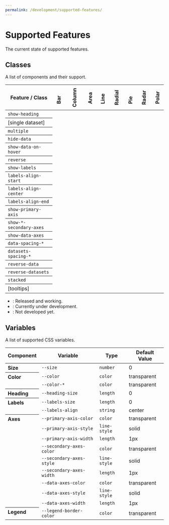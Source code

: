 ```yaml
---
permalink: /development/supported-features/
---
```


# Supported Features

The current state of supported features.

## Classes

A list of components and their support.

<style>
#features {
  width: 100%;
  max-width: 100%;
}
#features thead tr th:not(:first-of-type) {
  transform: rotate(-90deg);
  width: 40px;
  height: 80px;
  padding: 0;
  text-align: start;
}
#features tbody tr th {
  text-align: left;
  font-weight: normal;
}
</style>
<table id="features">

  <thead>
    <tr>
      <th scope="col"> Feature / Class </th>
      <th scope="col"> Bar </th>
      <th scope="col"> Column </th>
      <th scope="col"> Area </th>
      <th scope="col"> Line </th>
      <th scope="col"> Radial </th>
      <th scope="col"> Pie </th>
      <th scope="col"> Radar </th>
      <th scope="col"> Polar </th>
    </tr>
  </thead>

  <tbody>
    <tr>
      <th scope="row"> <code>show-heading</code> </th>
      <td> <status-v /> </td>
      <td> <status-v /> </td>
      <td> <status-v /> </td>
      <td> <status-v /> </td>
      <td> <status-d /> </td>
      <td> <status-d /> </td>
      <td> <status-d /> </td>
      <td> <status-d /> </td>
    </tr>
    <tr>
      <th scope="row"> [single dataset] </th>
      <td> <status-v /> </td>
      <td> <status-v /> </td>
      <td> <status-v /> </td>
      <td> <status-v /> </td>
      <td> <status-x /> </td>
      <td> <status-d /> </td>
      <td> <status-x /> </td>
      <td> <status-x /> </td>
    </tr>
    <tr>
      <th scope="row"> <code>multiple</code> </th>
      <td> <status-v /> </td>
      <td> <status-v /> </td>
      <td> <status-v /> </td>
      <td> <status-v /> </td>
      <td> <status-x /> </td>
      <td> <status-x /> </td>
      <td> <status-x /> </td>
      <td> <status-x /> </td>
    </tr>
    <tr>
      <th scope="row"> <code>hide-data</code> </th>
      <td> <status-v /> </td>
      <td> <status-v /> </td>
      <td> <status-v /> </td>
      <td> <status-v /> </td>
      <td> <status-d /> </td>
      <td> <status-d /> </td>
      <td> <status-d /> </td>
      <td> <status-d /> </td>
    </tr>
    <tr>
      <th scope="row"> <code>show-data-on-hover</code> </th>
      <td> <status-v /> </td>
      <td> <status-v /> </td>
      <td> <status-v /> </td>
      <td> <status-v /> </td>
      <td> <status-d /> </td>
      <td> <status-d /> </td>
      <td> <status-d /> </td>
      <td> <status-d /> </td>
    </tr>
    <tr>
      <th scope="row"> <code>reverse</code> </th>
      <td> <status-v /> </td>
      <td> <status-v /> </td>
      <td> <status-v /> </td>
      <td> <status-v /> </td>
      <td> <status-x /> </td>
      <td> <status-x /> </td>
      <td> <status-x /> </td>
      <td> <status-x /> </td>
    </tr>
    <tr>
      <th scope="row"> <code>show-labels</code> </th>
      <td> <status-v /> </td>
      <td> <status-v /> </td>
      <td> <status-v /> </td>
      <td> <status-v /> </td>
      <td> <status-x /> </td>
      <td> <status-x /> </td>
      <td> <status-x /> </td>
      <td> <status-x /> </td>
    </tr>
    <tr>
      <th scope="row"> <code>labels-align-start</code> </th>
      <td> <status-v /> </td>
      <td> <status-v /> </td>
      <td> <status-v /> </td>
      <td> <status-v /> </td>
      <td> <status-x /> </td>
      <td> <status-x /> </td>
      <td> <status-x /> </td>
      <td> <status-x /> </td>
    </tr>
    <tr>
      <th scope="row"> <code>labels-align-center</code> </th>
      <td> <status-v /> </td>
      <td> <status-v /> </td>
      <td> <status-v /> </td>
      <td> <status-v /> </td>
      <td> <status-x /> </td>
      <td> <status-x /> </td>
      <td> <status-x /> </td>
      <td> <status-x /> </td>
    </tr>
    <tr>
      <th scope="row"> <code>labels-align-end</code> </th>
      <td> <status-v /> </td>
      <td> <status-v /> </td>
      <td> <status-v /> </td>
      <td> <status-v /> </td>
      <td> <status-x /> </td>
      <td> <status-x /> </td>
      <td> <status-x /> </td>
      <td> <status-x /> </td>
    </tr>
    <tr>
      <th scope="row"> <code>show-primary-axis</code> </th>
      <td> <status-v /> </td>
      <td> <status-v /> </td>
      <td> <status-v /> </td>
      <td> <status-v /> </td>
      <td> <status-d /> </td>
      <td> <status-d /> </td>
      <td> <status-d /> </td>
      <td> <status-d /> </td>
    </tr>
    <tr>
      <th scope="row"> <code>show-*-secondary-axes</code> </th>
      <td> <status-v /> </td>
      <td> <status-v /> </td>
      <td> <status-v /> </td>
      <td> <status-v /> </td>
      <td> <status-d /> </td>
      <td> <status-d /> </td>
      <td> <status-d /> </td>
      <td> <status-d /> </td>
    </tr>
    <tr>
      <th scope="row"> <code>show-data-axes</code> </th>
      <td> <status-v /> </td>
      <td> <status-v /> </td>
      <td> <status-v /> </td>
      <td> <status-v /> </td>
      <td> <status-x /> </td>
      <td> <status-x /> </td>
      <td> <status-x /> </td>
      <td> <status-x /> </td>
    </tr>
    <tr>
      <th scope="row"> <code>data-spacing-*</code> </th>
      <td> <status-v /> </td>
      <td> <status-v /> </td>
      <td> <status-v /> </td>
      <td> <status-v /> </td>
      <td> <status-x /> </td>
      <td> <status-x /> </td>
      <td> <status-x /> </td>
      <td> <status-x /> </td>
    </tr>
    <tr>
      <th scope="row"> <code>datasets-spacing-*</code> </th>
      <td> <status-v /> </td>
      <td> <status-v /> </td>
      <td> <status-x /> </td>
      <td> <status-x /> </td>
      <td> <status-x /> </td>
      <td> <status-x /> </td>
      <td> <status-x /> </td>
      <td> <status-x /> </td>
    </tr>
    <tr>
      <th scope="row"> <code>reverse-data</code> </th>
      <td> <status-v /> </td>
      <td> <status-v /> </td>
      <td> <status-v /> </td>
      <td> <status-v /> </td>
      <td> <status-x /> </td>
      <td> <status-d /> </td>
      <td> <status-x /> </td>
      <td> <status-x /> </td>
    </tr>
    <tr>
      <th scope="row"> <code>reverse-datasets</code> </th>
      <td> <status-v /> </td>
      <td> <status-v /> </td>
      <td> <status-x /> </td>
      <td> <status-x /> </td>
      <td> <status-x /> </td>
      <td> <status-x /> </td>
      <td> <status-x /> </td>
      <td> <status-x /> </td>
    </tr>
    <tr>
      <th scope="row"> <code>stacked</code> </th>
      <td> <status-v /> </td>
      <td> <status-v /> </td>
      <td> <status-x /> </td>
      <td> <status-x /> </td>
      <td> <status-x /> </td>
      <td> <status-x /> </td>
      <td> <status-x /> </td>
      <td> <status-x /> </td>
    </tr>
    <tr>
      <th scope="row"> [tooltips] </th>
      <td> <status-v /> </td>
      <td> <status-v /> </td>
      <td> <status-x /> </td>
      <td> <status-x /> </td>
      <td> <status-x /> </td>
      <td> <status-x /> </td>
      <td> <status-x /> </td>
      <td> <status-x /> </td>
    </tr>
  </tbody>

</table>

* <status-v /> : Released and working.
* <status-d /> : Currently under development.
* <status-x /> : Not developed yet.

## Variables

A list of supported CSS variables.

<style>
#variable {
  width: 100%;
  max-width: 100%;
}
#variable tbody tr th {
  text-align: left;
  vertical-align: top;
}
</style>
<table id="variable">

  <thead>
    <tr>
      <th scope="col"> Component </th>
      <th scope="col"> Variable </th>
      <th scope="col"> Type </th>
      <th scope="col"> Default Value </th>
    </tr>
  </thead>

  <tbody>
    <tr>
      <th> Size </th>
      <td> <code>--size</code> </td>
      <td> <code>number</code> </td>
      <td> 0 </td>
    </tr>
    <tr>
      <th rowspan="2"> Color </th>
      <td> <code>--color</code> </td>
      <td> <code>color</code> </td>
      <td> transparent </td>
    </tr>
    <tr>
      <td> <code>--color-*</code> </td>
      <td> <code>color</code> </td>
      <td> transparent </td>
    </tr>
    <tr>
      <th> Heading </th>
      <td> <code>--heading-size</code> </td>
      <td> <code>length</code> </td>
      <td> 0 </td>
    </tr>
    <tr>
      <th rowspan="2"> Labels </th>
      <td> <code>--labels-size</code> </td>
      <td> <code>length</code> </td>
      <td> 0 </td>
    </tr>
    <tr>
      <td> <code>--labels-align</code> </td>
      <td> <code>string</code> </td>
      <td> center </td>
    </tr>
    <tr>
      <th rowspan="9"> Axes </th>
      <td> <code>--primary-axis-color</code> </td>
      <td> <code>color</code> </td>
      <td> transparent </td>
    </tr>
    <tr>
      <td> <code>--primary-axis-style</code> </td>
      <td> <code>line-style</code> </td>
      <td> solid </td>
    </tr>
    <tr>
      <td> <code>--primary-axis-width</code> </td>
      <td> <code>length</code> </td>
      <td> 1px </td>
    </tr>
    <tr>
      <td> <code>--secondary-axes-color</code> </td>
      <td> <code>color</code> </td>
      <td> transparent </td>
    </tr>
    <tr>
      <td> <code>--secondary-axes-style</code> </td>
      <td> <code>line-style</code> </td>
      <td> solid </td>
    </tr>
    <tr>
      <td> <code>--secondary-axes-width</code> </td>
      <td> <code>length</code> </td>
      <td> 1px </td>
    </tr>
    <tr>
      <td> <code>--data-axes-color</code> </td>
      <td> <code>color</code> </td>
      <td> transparent </td>
    </tr>
    <tr>
      <td> <code>--data-axes-style</code> </td>
      <td> <code>line-style</code> </td>
      <td> solid </td>
    </tr>
    <tr>
      <td> <code>--data-axes-width</code> </td>
      <td> <code>length</code> </td>
      <td> 1px </td>
    </tr>
    <tr>
      <th> Legend </th>
      <td> <code>--legend-border-color</code> </td>
      <td> <code>color</code> </td>
      <td> transparent </td>
    </tr>
  </tbody>

</table>
